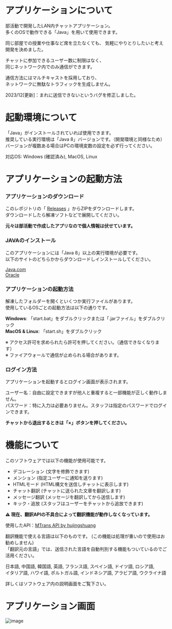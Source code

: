 # アプリケーションについて
部活動で開発したLAN内チャットアプリケーション。    
多くのOSで動作できる「Java」を用いて使用できます。  

同じ部屋での授業や仕事など席を立たなくても、
気軽にやりとりしたいと考え開発を決めました。

チャットに参加できるユーザー数に制限はなく、  
同じネットワーク内でのみ通信ができます。  

通信方法にはマルチキャストを採用しており、  
ネットワークに無駄なトラフィックを生成しません。   

2023/12[更新]：まれに送信できないというバグを修正しました。

# 起動環境について
「Java」がインストールされていれば使用できます。  
推奨している実行環境は「Java 8」バージョンです。（開発環境と同様なため）  
バージョンが複数ある場合はPCの環境変数の設定を必ず行ってください。  

対応OS: Windows (確認済み), MacOS, Linux
# アプリケーションの起動方法
### アプリケーションのダウンロード
このレポジトリの「 [Releases](https://github.com/KIKU-CORD/Greeting/releases/tag/Greeting) 」からZIPをダウンロードします。  
ダウンロードしたら解凍ソフトなどで展開してください。  

**元々は部活動で作成したアプリなので個人情報は伏せています。**  
### JAVAのインストール
このアプリケーションには「Java 8」以上の実行環境が必要です。  
以下のサイトのどちらかからダウンロードしインストールしてください。  
  
[Java.com](https://www.java.com/en/download/)  
[Oracle](https://www.oracle.com/jp/java/technologies/downloads/#java8)  
### アプリケーションの起動方法
解凍したフォルダーを開くといくつか実行ファイルがあります。  
使用しているOSごとの起動方法は以下の通りです。  
  
**Windows**: 「start.bat」をダブルクリックまたは「.jarファイル」をダブルクリック  
**MacOS & Linux**: 「start.sh」をダブルクリック  

※ アクセス許可を求められたら許可を押してください。（通信できなくなります）  
※ ファイアウォールで通信が止められる場合があります。  
### ログイン方法
アプリケーションを起動するとログイン画面が表示されます。  

ユーザー名：自由に設定できますが他人と重複すると一部機能が正しく動作しません。  
パスワード：特に入力は必要ありません。スタッフは指定のパスワードでログインできます。  

**チャットから退出するときは「×」ボタンを押してください。**  
# 機能について
このソフトウェアでは以下の機能が使用可能です。

- デコレーション (文字を修飾できます)
- メンション (指定ユーザーに通知を送ります)
- HTMLモード (HTML構文を送信しチャットに表示します)
- チャット翻訳 (チャットに送られた文章を翻訳します)
- メッセージ翻訳 (メッセージを翻訳してから送信します)
- キック・追放 (スタッフはユーザーをチャットから追放できます)

**⚠ 現在、翻訳APIの不具合によって翻訳機能が動作しなくなっています。**   

使用したAPI：[MTrans API by hujingshuang](https://github.com/hujingshuang/MTrans)  
  
翻訳機能で使える言語は以下のものです。 (この機能は処理が重いので使用はお勧めしません)  
「翻訳元の言語」では、送信された言語を自動判別する機能もついているのでご活用ください。  

日本語, 中国語, 韓国語, 英語, フランス語, スペイン語, ドイツ語, ロシア語,  
イタリア語, ハワイ語, ポルトガル語, インドネシア語, アラビア語, ウクライナ語

詳しくはソフトウェア内の説明画面をご覧下さい。
# アプリケーション画面
![image](https://user-images.githubusercontent.com/109849033/180603413-d9260584-eb67-436d-a648-d3eca091d1da.png)

